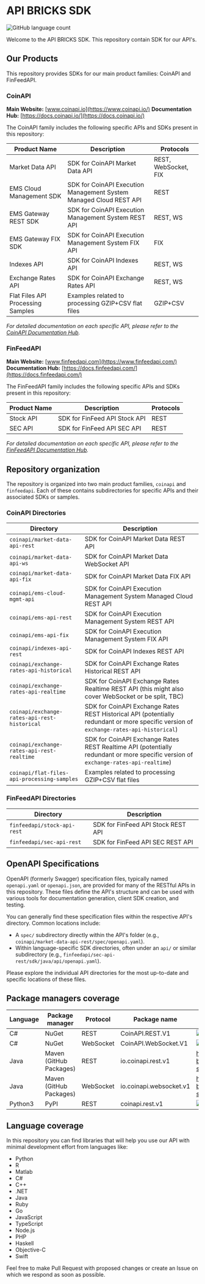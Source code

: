 # API BRICKS SDK 

![GitHub language count](https://img.shields.io/github/languages/count/api-bricks/api-bricks-sdk)

Welcome to the API BRICKS SDK. This repository contain SDK for our API's.

## Our Products

This repository provides SDKs for our main product families: CoinAPI and FinFeedAPI.

### CoinAPI

**Main Website:** [www.coinapi.io](https://www.coinapi.io/)
**Documentation Hub:** [https://docs.coinapi.io/](https://docs.coinapi.io/)

The CoinAPI family includes the following specific APIs and SDKs present in this repository:

| Product Name                        | Description                                                        | Protocols       |
| ----------------------------------- | ------------------------------------------------------------------ | --------------- |
| Market Data API                     | SDK for CoinAPI Market Data API                                    | REST, WebSocket, FIX |
| EMS Cloud Management SDK            | SDK for CoinAPI Execution Management System Managed Cloud REST API | REST            |
| EMS Gateway REST SDK                | SDK for CoinAPI Execution Management System REST API               | REST, WS            |
| EMS Gateway FIX SDK                 | SDK for CoinAPI Execution Management System FIX API                | FIX             |
| Indexes API                         | SDK for CoinAPI Indexes API                                        | REST, WS            |
| Exchange Rates API                  | SDK for CoinAPI Exchange Rates API                                 | REST, WS            |
| Flat Files API Processing Samples   | Examples related to processing GZIP+CSV flat files      | GZIP+CSV        |

*For detailed documentation on each specific API, please refer to the [CoinAPI Documentation Hub](https://docs.coinapi.io/).*

### FinFeedAPI

**Main Website:** [www.finfeedapi.com](https://www.finfeedapi.com/)
**Documentation Hub:** [https://docs.finfeedapi.com/](https://docs.finfeedapi.com/)

The FinFeedAPI family includes the following specific APIs and SDKs present in this repository:

| Product Name                        | Description                                 | Protocols       |
| ----------------------------------- | ------------------------------------------- | --------------- |
| Stock API                           | SDK for FinFeed API Stock API               | REST            |
| SEC API                             | SDK for FinFeed API SEC API                 | REST            |

*For detailed documentation on each specific API, please refer to the [FinFeedAPI Documentation Hub](https://docs.finfeedapi.com/).*

## Repository organization

The repository is organized into two main product families, `coinapi` and `finfeedapi`. Each of these contains subdirectories for specific APIs and their associated SDKs or samples.

### CoinAPI Directories

Directory | Description |
--- | --- |
`coinapi/market-data-api-rest` | SDK for CoinAPI Market Data REST API |
`coinapi/market-data-api-ws` | SDK for CoinAPI Market Data WebSocket API |
`coinapi/market-data-api-fix` | SDK for CoinAPI Market Data FIX API |
`coinapi/ems-cloud-mgmt-api` | SDK for CoinAPI Execution Management System Managed Cloud REST API |
`coinapi/ems-api-rest` | SDK for CoinAPI Execution Management System REST API |
`coinapi/ems-api-fix` | SDK for CoinAPI Execution Management System FIX API |
`coinapi/indexes-api-rest` | SDK for CoinAPI Indexes REST API |
`coinapi/exchange-rates-api-historical` | SDK for CoinAPI Exchange Rates Historical REST API |
`coinapi/exchange-rates-api-realtime` | SDK for CoinAPI Exchange Rates Realtime REST API (this might also cover WebSocket or be split, TBC) |
`coinapi/exchange-rates-api-rest-historical` | SDK for CoinAPI Exchange Rates REST Historical API (potentially redundant or more specific version of `exchange-rates-api-historical`) |
`coinapi/exchange-rates-api-rest-realtime` | SDK for CoinAPI Exchange Rates REST Realtime API (potentially redundant or more specific version of `exchange-rates-api-realtime`) |
`coinapi/flat-files-api-processing-samples` | Examples related to processing GZIP+CSV flat files |

### FinFeedAPI Directories

Directory | Description |
--- | --- |
`finfeedapi/stock-api-rest` | SDK for FinFeed API Stock REST API |
`finfeedapi/sec-api-rest` | SDK for FinFeed API SEC REST API |

## OpenAPI Specifications

OpenAPI (formerly Swagger) specification files, typically named `openapi.yaml` or `openapi.json`, are provided for many of the RESTful APIs in this repository. These files define the API's structure and can be used with various tools for documentation generation, client SDK creation, and testing.

You can generally find these specification files within the respective API's directory. Common locations include:
* A `spec/` subdirectory directly within the API's folder (e.g., `coinapi/market-data-api-rest/spec/openapi.yaml`).
* Within language-specific SDK directories, often under an `api/` or similar subdirectory (e.g., `finfeedapi/sec-api-rest/sdk/java/api/openapi.yaml`).

Please explore the individual API directories for the most up-to-date and specific locations of these files.

## Package managers coverage

Language | Package manager | Protocol | Package name | Version/Link |
--- | --- | --- | --- | --- |
C# | NuGet | REST | CoinAPI.REST.V1 | ![Nuget](https://img.shields.io/nuget/v/CoinAPI.REST.v1) |
C# | NuGet | WebSocket | CoinAPI.WebSocket.V1 | ![Nuget](https://img.shields.io/nuget/v/CoinAPI.WebSocket.v1) |
Java | Maven<br/>(GitHub Packages) | REST | io.coinapi.rest.v1 | https://github.com/api-bricks/api-bricks-sdk/packages/397337 |
Java | Maven<br/>(GitHub Packages) | WebSocket | io.coinapi.websocket.v1 | https://github.com/api-bricks/api-bricks-sdk/packages/397352 |
Python3 | PyPI | REST | coinapi.rest.v1 | ![PyPI](https://img.shields.io/pypi/v/coinapi.rest.v1) |

## Language coverage

In this repository you can find libraries that will help you use our API with minimal development effort from languages like:
 * Python
 * R
 * Matlab
 * C#
 * C++
 * .NET
 * Java
 * Ruby
 * Go
 * JavaScript
 * TypeScript
 * Node.js
 * PHP
 * Haskell
 * Objective-C
 * Swift

Feel free to make Pull Request with proposed changes or create an Issue on which we respond as soon as possible.

